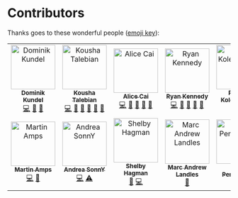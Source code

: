 # Contributors

Thanks goes to these wonderful people ([emoji key](https://github.com/kentcdodds/all-contributors#emoji-key)):

<!-- ALL-CONTRIBUTORS-LIST:START - Do not remove or modify this section -->
<!-- prettier-ignore-start -->
<!-- markdownlint-disable -->
<table>
  <tr>
    <td align="center"><a href="https://dkundel.com"><img src="https://avatars3.githubusercontent.com/u/1505101?v=4" width="100px;" alt="Dominik Kundel"/><br /><sub><b>Dominik Kundel</b></sub></a><br /><a href="https://github.com/twilio/flex-plugin-builder/commits?author=dkundel" title="Code">💻</a> <a href="https://github.com/twilio/flex-plugin-builder/commits?author=dkundel" title="Documentation">📖</a> <a href="#ideas-dkundel" title="Ideas, Planning, & Feedback">🤔</a></td>
    <td align="center"><a href="https://www.linkedin.com/in/koushatalebian"><img src="https://avatars2.githubusercontent.com/u/2308915?s=460&v=4" width="100px;" alt="Kousha Talebian"/><br /><sub><b>Kousha Talebian</b></sub></a><br /><a href="https://github.com/twilio/flex-plugin-builder/commits?author=ktalebian" title="Code">💻</a> <a href="https://github.com/twilio/flex-plugin-builder/issues?q=author%3Aktalebian" title="Bug reports">🐛</a> <a href="https://github.com/twilio/flex-plugin-builder/commits?author=ktalebian" title="Documentation">📖</a> <a href="#ideas-ktalebian" title="Ideas, Planning, & Feedback">🤔</a> <a href="#question-ktalebian" title="Answering Questions">💬</a> <a href="#review-ktalebian" title="Reviewed Pull Requests">👀</a></td>
    <td align="center"><a href="https://www.linkedin.com/in/alicehcai"><img src="https://avatars1.githubusercontent.com/u/4912483?s=460&v=4" width="100px;" alt="Alice Cai"/><br /><sub><b>Alice Cai</b></sub></a><br /><a href="https://github.com/twilio/flex-plugin-builder/commits?author=ahcai" title="Code">💻</a> <a href="https://github.com/twilio/flex-plugin-builder/commits?author=ahcai" title="Documentation">📖</a> <a href="https://github.com/twilio/flex-plugin-builder/issues?q=author%3Aahcai" title="Bug reports">🐛</a> <a href="#question-ahcai" title="Answering Questions">💬</a> <a href="#review-ahcai" title="Reviewed Pull Requests">👀</a></td>
    <td align="center"><a href="https://github.com/theryankennedy"><img src="https://avatars3.githubusercontent.com/u/218683?v=4" width="100px;" alt="Ryan Kennedy"/><br /><sub><b>Ryan Kennedy</b></sub></a><br /><a href="https://github.com/twilio/flex-plugin-builder/commits?author=theryankennedy" title="Code">💻</a> <a href="#ideas-theryankennedy" title="Ideas, Planning, & Feedback">🤔</a> <a href="https://github.com/twilio/flex-plugin-builder/issues?q=author%3Atheryankennedy" title="Bug reports">🐛</a> <a href="#question-theryankennedy" title="Answering Questions">💬</a> <a href="#review-theryankennedy" title="Reviewed Pull Requests">👀</a></td>
    <td align="center"><a href="https://github.com/kolencherry"><img src="https://avatars0.githubusercontent.com/u/3395618?v=4" width="100px;" alt="Patrick Kolencherry"/><br /><sub><b>Patrick Kolencherry</b></sub></a><br /><a href="https://github.com/twilio/flex-plugin-builder/commits?author=kolencherry" title="Code">💻</a> <a href="https://github.com/twilio/flex-plugin-builder/issues?q=author%3Akolencherry" title="Bug reports">🐛</a></td>
    <td align="center"><a href="http://twitter.com/jennifermarie"><img src="https://avatars0.githubusercontent.com/u/1070220?v=4" width="100px;" alt="Jen Aprahamian"/><br /><sub><b>Jen Aprahamian</b></sub></a><br /><a href="https://github.com/twilio/flex-plugin-builder/issues?q=author%3Ajennifermarie" title="Bug reports">🐛</a> <a href="https://github.com/twilio/flex-plugin-builder/commits?author=jennifermarie" title="Documentation">📖</a></td>
  </tr>
  <tr>
    <td align="center"><a href="https://ma.rtin.so"><img src="https://avatars3.githubusercontent.com/u/2159342?v=4" width="100px;" alt="Martin Amps"/><br /><sub><b>Martin Amps</b></sub></a><br /><a href="https://github.com/twilio/flex-plugin-builder/commits?author=MartinAmps" title="Code">💻</a> <a href="#ideas-MartinAmps" title="Ideas, Planning, & Feedback">🤔</a></td>
    <td align="center"><a href="https://andreasonny83.github.io"><img src="https://avatars0.githubusercontent.com/u/8806300?v=4" width="100px;" alt="Andrea SonnY"/><br /><sub><b>Andrea SonnY</b></sub></a><br /><a href="https://github.com/twilio/flex-plugin-builder/commits?author=andreasonny83" title="Code">💻</a> <a href="https://github.com/twilio/flex-plugin-builder/commits?author=andreasonny83" title="Tests">⚠️</a></td>
    <td align="center"><a href="https://shagman.codes"><img src="https://avatars0.githubusercontent.com/u/1033099?v=4" width="100px;" alt="Shelby Hagman"/><br /><sub><b>Shelby Hagman</b></sub></a><br /><a href="https://github.com/twilio/flex-plugin-builder/issues?q=author%3AShelbyZ" title="Bug reports">🐛</a> <a href="https://github.com/twilio/flex-plugin-builder/commits?author=ShelbyZ" title="Code">💻</a></td>
    <td align="center"><a href="https://appwapp.com"><img src="https://avatars2.githubusercontent.com/u/25748497?v=4" width="100px;" alt="Marc Andrew Landles"/><br /><sub><b>Marc Andrew Landles</b></sub></a><br /><a href="https://github.com/twilio/flex-plugin-builder/issues?q=author%3Amalandles" title="Bug reports">🐛</a></td>
    <td align="center"><a href="https://rynop.com"><img src="https://avatars0.githubusercontent.com/u/372730?v=4" width="100px;" alt="Ryan Pendergast"/><br /><sub><b>Ryan Pendergast</b></sub></a><br /><a href="https://github.com/twilio/flex-plugin-builder/issues?q=author%3Arynop" title="Bug reports">🐛</a></td>
    <td align="center"><a href="https://www.linkedin.com/in/viperguynaz"><img src="https://avatars1.githubusercontent.com/u/1885320?v=4" width="100px;" alt="Don Irwin"/><br /><sub><b>Don Irwin</b></sub></a><br /><a href="https://github.com/twilio/flex-plugin-builder/issues?q=author%3Aviperguynaz" title="Bug reports">🐛</a></td>
  </tr>
</table>

<!-- markdownlint-enable -->
<!-- prettier-ignore-end -->
<!-- ALL-CONTRIBUTORS-LIST:END -->
